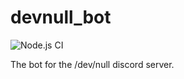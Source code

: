 # devnull_bot

![Node.js CI](https://github.com/DevNullDiscord/devnull_bot/workflows/Node.js%20CI/badge.svg)

The bot for the /dev/null discord server.
